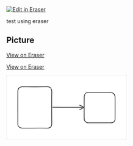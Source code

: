 <p><a target="_blank" href="https://app.eraser.io/workspace/0YgKrRirHawx2zH9FQvE" id="edit-in-eraser-github-link"><img alt="Edit in Eraser" src="https://firebasestorage.googleapis.com/v0/b/second-petal-295822.appspot.com/o/images%2Fgithub%2FOpen%20in%20Eraser.svg?alt=media&amp;token=968381c8-a7e7-472a-8ed6-4a6626da5501"></a></p>

test using eraser

## Picture


[﻿View on Eraser](https://app.eraser.io/workspace/0YgKrRirHawx2zH9FQvE?elements=ZswX679FbQSSmCDqvaTFLw) 

[﻿View on Eraser](https://app.eraser.io/workspace/0YgKrRirHawx2zH9FQvE?elements=ZswX679FbQSSmCDqvaTFLw) 

![Figure 1](/.eraser/0YgKrRirHawx2zH9FQvE___8BWJ0QLbQudx418WATNBjFnWJ7Q2___---figure---7FsBGDEQ-uUXbyAOl-cNN---figure---ZswX679FbQSSmCDqvaTFLw.png "Figure 1")





<!--- Eraser file: https://app.eraser.io/workspace/0YgKrRirHawx2zH9FQvE --->